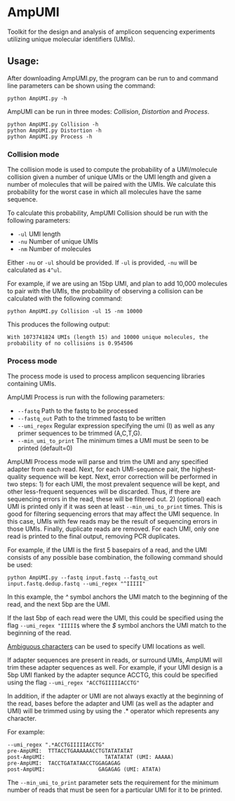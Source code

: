 # AmpUMI
Toolkit for the design and analysis of amplicon sequencing experiments utilizing unique molecular identifiers (UMIs).

## Usage:
After downloading AmpUMI.py, the program can be run to and command line parameters can be shown using the command:
```
python AmpUMI.py -h
```
AmpUMI can be run in three modes: *Collision*, *Distortion* and *Process*.
```
python AmpUMI.py Collision -h
python AmpUMI.py Distortion -h
python AmpUMI.py Process -h
```

### Collision mode
The collision mode is used to compute the probability of a UMI/molecule collision given a number of unique UMIs or the UMI length and given a number of molecules that will be paired with the UMIs. We calculate this probability for the worst case in which all molecules have the same sequence.

To calculate this probability, AmpUMI Collision should be run with the following parameters:
*  ```-ul``` UMI length
*  ```-nu``` Number of unique UMIs
*  ```-nm``` Number of molecules

Either ```-nu``` or ```-ul``` should be provided. If ```-ul``` is provided, ```-nu``` will be calculated as ```4^ul```.

For example, if we are using an 15bp UMI, and plan to add 10,000 molecules to pair with the UMIs, the probability of observing a collision can be calculated with the following command:
```
python AmpUMI.py Collision -ul 15 -nm 10000
```
This produces the following output:
```
With 1073741824 UMIs (length 15) and 10000 unique molecules, the probability of no collisions is 0.954506
```

### Process mode
The process mode is used to process amplicon sequencing libraries containing UMIs. 

AmpUMI Process is run with the following parameters:
*  ```--fastq``` Path to the fastq to be processed
*  ```--fastq_out``` Path to the trimmed fastq to be written
*  ```--umi_regex``` Regular expression specifying the umi (I) as well as any primer sequences to be trimmed (A,C,T,G).
*  ```--min_umi_to_print``` The minimum times a UMI must be seen to be printed (default=0)

AmpUMI Process mode will parse and trim the UMI and any specified adapter from each read. Next, for each UMI-sequence pair, the highest-quality sequence will be kept. Next, error correction will be performed in two steps: 1) for each UMI, the most prevalent sequence will be kept, and other less-frequent sequences will be discarded. Thus, if there are sequencing errors in the read, these will be filtered out. 2) (optional) each UMI is printed only if it was seen at least ```--min_umi_to_print``` times. This is good for filtering sequencing errors that may affect the UMI sequence. In this case, UMIs with few reads may be the result of sequencing errors in those UMIs. Finally, duplicate reads are removed. For each UMI, only one read is printed to the final output, removing PCR duplicates. 

For example, if the UMI is the first 5 basepairs of a read, and the UMI consists of any possible base combination, the following command should be used:
```
python AmpUMI.py --fastq input.fastq --fastq_out input.fastq.dedup.fastq --umi_regex "^IIIII"
```
In this example, the *^* symbol anchors the UMI match to the beginning of the read, and the next 5bp are the UMI. 

If the last 5bp of each read were the UMI, this could be specified using the flag
```--umi_regex "IIIII$```
where the *$* symbol anchors the UMI match to the beginning of the read. 

[Ambiguous characters](https://www.bioinformatics.org/sms/iupac.html) can be used to specify UMI locations as well. 

If adapter sequences are present in reads, or surround UMIs, AmpUMI will trim these adapter sequences as well. For example, if your UMI design is a 5bp UMI flanked by the adapter sequnce ACCTG, this could be specified using the flag
```--umi_regex "ACCTGIIIIIACCTG"```

In addition, if the adapter or UMI are not always exactly at the beginning of the read, bases before the adapter and UMI (as well as the adapter and UMI) will be trimmed using by using the .* operator which represents any character. 

For example:
```
--umi_regex ".*ACCTGIIIIIACCTG"
pre-AmpUMI:  TTTACCTGAAAAAACCTGTATATATAT
post-AmpUMI:                   TATATATAT (UMI: AAAAA)
pre-AmpUMI:  TACCTGATATAACCTGGAGAGAG
post-AmpUMI:                 GAGAGAG (UMI: ATATA)
```
The ```--min_umi_to_print``` parameter sets the requirement for the minimum number of reads that must be seen for a particular UMI for it to be printed.





